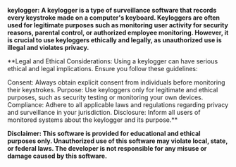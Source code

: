 **keylogger:**
**A keylogger is a type of surveillance software that records every keystroke made on a computer's keyboard. Keyloggers are often used for legitimate purposes such as monitoring user activity for security reasons, parental control, or authorized employee monitoring. However, it is crucial to use keyloggers ethically and legally, as unauthorized use is illegal and violates privacy.**

**Legal and Ethical Considerations:
Using a keylogger can have serious ethical and legal implications. Ensure you follow these guidelines:

Consent: Always obtain explicit consent from individuals before monitoring their keystrokes.
Purpose: Use keyloggers only for legitimate and ethical purposes, such as security testing or monitoring your own devices.
Compliance: Adhere to all applicable laws and regulations regarding privacy and surveillance in your jurisdiction.
Disclosure: Inform all users of monitored systems about the keylogger and its purpose.**


**Disclaimer:
This software is provided for educational and ethical purposes only. Unauthorized use of this software may violate local, state, or federal laws. The developer is not responsible for any misuse or damage caused by this software.**
